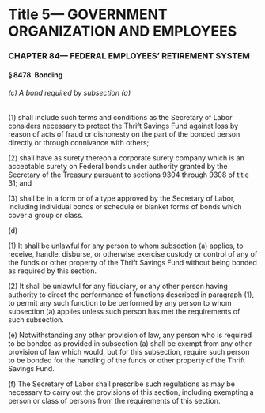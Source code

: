 
# Title 5— GOVERNMENT ORGANIZATION AND EMPLOYEES
### CHAPTER 84— FEDERAL EMPLOYEES’ RETIREMENT SYSTEM
#### § 8478. Bonding
###### (c) A bond required by subsection (a)

(1) shall include such terms and conditions as the Secretary of Labor considers necessary to protect the Thrift Savings Fund against loss by reason of acts of fraud or dishonesty on the part of the bonded person directly or through connivance with others;

(2) shall have as surety thereon a corporate surety company which is an acceptable surety on Federal bonds under authority granted by the Secretary of the Treasury pursuant to sections 9304 through 9308 of title 31; and

(3) shall be in a form or of a type approved by the Secretary of Labor, including individual bonds or schedule or blanket forms of bonds which cover a group or class.

(d)

(1) It shall be unlawful for any person to whom subsection (a) applies, to receive, handle, disburse, or otherwise exercise custody or control of any of the funds or other property of the Thrift Savings Fund without being bonded as required by this section.

(2) It shall be unlawful for any fiduciary, or any other person having authority to direct the performance of functions described in paragraph (1), to permit any such function to be performed by any person to whom subsection (a) applies unless such person has met the requirements of such subsection.

(e) Notwithstanding any other provision of law, any person who is required to be bonded as provided in subsection (a) shall be exempt from any other provision of law which would, but for this subsection, require such person to be bonded for the handling of the funds or other property of the Thrift Savings Fund.

(f) The Secretary of Labor shall prescribe such regulations as may be necessary to carry out the provisions of this section, including exempting a person or class of persons from the requirements of this section.
